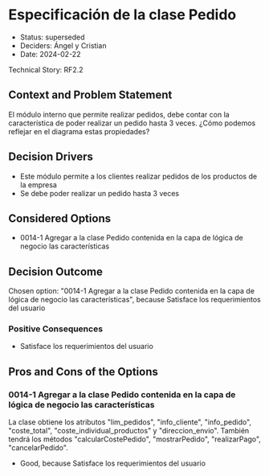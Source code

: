 # Especificación de la clase Pedido

* Status: superseded
* Deciders: Ángel y Cristian
* Date: 2024-02-22

Technical Story: RF2.2

## Context and Problem Statement

El módulo interno que permite realizar pedidos, debe contar con la característica de poder realizar un pedido hasta 3 veces. ¿Cómo podemos reflejar en el diagrama estas propiedades?

## Decision Drivers

* Este módulo permite a los clientes realizar pedidos de los productos de la empresa
* Se debe poder realizar un pedido hasta 3 veces

## Considered Options

* 0014-1 Agregar a la clase Pedido contenida en la capa de lógica de negocio las características

## Decision Outcome

Chosen option: "0014-1 Agregar a la clase Pedido contenida en la capa de lógica de negocio las características", because Satisface los requerimientos del usuario

### Positive Consequences

* Satisface los requerimientos del usuario

## Pros and Cons of the Options

### 0014-1 Agregar a la clase Pedido contenida en la capa de lógica de negocio las características

La clase obtiene los atributos "lim_pedidos", "info_cliente", "info_pedido", "coste_total", "coste_individual_productos" y "direccion_envio". También tendrá los métodos "calcularCostePedido", "mostrarPedido", "realizarPago", "cancelarPedido".

* Good, because Satisface los requerimientos del usuario
